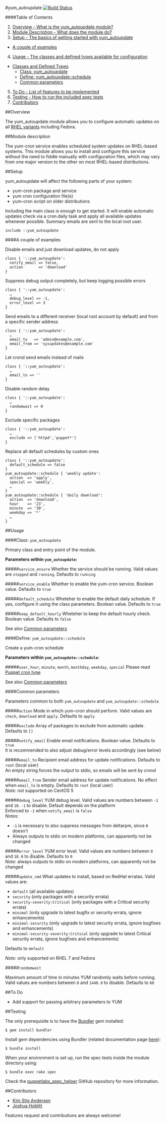 #yum_autoupdate
[![Build Status](https://travis-ci.org/antoineco/aco-yum_autoupdate.svg?branch=master)](https://travis-ci.org/antoineco/aco-yum_autoupdate)

####Table of Contents

1. [Overview - What is the yum_autoupdate module?](#overview)
2. [Module Description - What does the module do?](#module-description)
3. [Setup - The basics of getting started with yum_autoupdate](#setup)
  * [A couple of examples](#a-couple-of-examples)
4. [Usage - The classes and defined types available for configuration](#usage)
  * [Classes and Defined Types](#classes-and-defined-types)
    * [Class: yum_autoupdate](#class-yum_autoupdate)
    * [Define: yum_autoupdate::schedule](#define-yum_autoupdateschedule)
    * [Common parameters](#common-parameters)
5. [To Do - List of features to be implemented](#to-do)
6. [Testing - How to run the included spec tests](#testing)
7. [Contributors](#contributors)

##Overview

The yum_autoupdate module allows you to configure automatic updates on all [RHEL variants](http://en.wikipedia.org/wiki/List_of_Linux_distributions#RHEL-based) including Fedora.

##Module description

The yum-cron service enables scheduled system updates on RHEL-based systems. This module allows you to install and configure this service without the need to fiddle manually with configuration files, which may vary from one major version to the other on most RHEL-based distributions.

##Setup

yum_autoupdate will affect the following parts of your system:

* yum-cron package and service
* yum cron configuration file(s)
* yum-cron script on older distributions

Including the main class is enough to get started. It will enable automatic updates check via a cron.daily task and apply all available updates whenever possible. Summary emails are sent to the local root user.

```puppet
include ::yum_autoupdate
```

####A couple of examples

Disable emails and just download updates, do not apply

```puppet
class { '::yum_autoupdate':
  notify_email => false,
  action       => 'download'
}
```

Suppress debug output completely, but keep logging possible errors

```puppet
class { '::yum_autoupdate':
  …
  debug_level => -1,
  error_level => 3
}
```

Send emails to a different receiver (local root account by default) and from a specific sender address 

```puppet
class { '::yum_autoupdate':
  …
  email_to   => 'admin@example.com',
  email_from => 'sysupdates@example.com'
}
```

Let crond send emails instead of mailx

```puppet
class { '::yum_autoupdate':
  …
  email_to => ''
}
```

Disable random delay

```puppet
class { '::yum_autoupdate':
  …
  randomwait => 0
}
```

Exclude specific packages

```puppet
class { '::yum_autoupdate':
  …
  exclude => ['httpd','puppet*']
}
```

Replace all default schedules by custom ones

```puppet
class { '::yum_autoupdate':
  default_schedule => false
}
yum_autoupdate::schedule { 'weekly update':
  action  => 'apply',
  special => 'weekly',
  …
}
yum_autoupdate::schedule { 'daily download':
  action  => 'download',
  hour    => '23',
  minute  => '30',
  weekday => '*'
  …
}
```

##Usage

####Class: `yum_autoupdate`

Primary class and entry point of the module.

**Parameters within `yum_autoupdate`:**

#####`service_ensure`
Whether the service should be running. Valid values are `stopped` and `running`. Defaults to `running`

#####`service_enable`
Whether to enable the yum-cron service. Boolean value. Defaults to `true`

#####`default_schedule`
Wheteher to enable the default daily schedule. If yes, configure it using the class parameters. Boolean value. Defaults to `true`

#####`keep_default_hourly`
Wheteher to keep the default hourly check. Boolean value. Defaults to `false`

See also [Common parameters](#common-parameters)

####Define: `yum_autoupdate::schedule`

Create a yum-cron schedule

**Parameters within `yum_autoupdate::schedule`:**

#####`user`, `hour`, `minute`, `month`, `monthday`, `weekday`, `special`
Please read [Puppet cron type](https://docs.puppetlabs.com/references/latest/type.html#cron)

See also [Common parameters](#common-parameters)

####Common parameters

Parameters common to both `yum_autoupdate` and `yum_autoupdate::schedule`

#####`action`
Mode in which yum-cron should perform. Valid values are `check`, `download` and `apply`. Defaults to `apply`

#####`exclude`
Array of packages to exclude from automatic update. Defaults to `[]`

#####`notify_email`
Enable email notifications. Boolean value. Defaults to `true`  
It is recommended to also adjust debug/error levels accordingly (see below) 

#####`email_to`
Recipient email address for update notifications. Defaults to `root` (local user)  
An empty string forces the output to stdio, so emails will be sent by crond

#####`email_from`
Sender email address for update notifications. No effect when `email_to` is empty. Defaults to `root` (local user)  
*Note:* not supported on CentOS 5

#####`debug_level`
YUM debug level. Valid values are numbers between `-1` and `10`. `-1` to disable. Default depends on the platform  
Enforced to `-1` when `notify_email` is `false`  
*Notes:*
* `-1` is necessary to also suppress messages from deltarpm, since `0` doesn't
* Always outputs to stdio on modern platforms, can apparently not be changed

#####`error_level`
YUM error level. Valid values are numbers between `0` and `10`. `0` to disable. Defaults to `0`  
*Note:* always outputs to stdio on modern platforms, can apparently not be changed

#####`update_cmd`
What updates to install, based on RedHat erratas. Valid values are:
* `default` (all available updates)
* `security` (only packages with a security errata)
* `security-severity:Critical` (only packages with a Critical security errata)
* `minimal` (only upgrade to latest bugfix or security errata, ignore enhancements)
* `minimal-security` (only upgrade to latest security errata, ignore bugfixes and enhancements)
* `minimal-security-severity:Critical` (only upgrade to latest Critical security errata, ignore bugfixes and enhancements)

Defaults to `default`

*Note:* only supported on RHEL 7 and Fedora

#####`randomwait`

Maximum amount of time in minutes YUM randomly waits before running. Valid values are numbers between `0` and `1440`. `0` to disable. Defaults to `60`

##To Do

* Add support for passing arbitrary parameters to YUM

##Testing

The only prerequisite is to have the [Bundler](http://bundler.io/) gem installed:

```shell
$ gem install bundler
```

Install gem dependencies using Bundler (related documentation page [here](http://bundler.io/bundle_install.html)):

```shell
$ bundle install
```

When your environment is set up, run the spec tests inside the module directory using:

```shell
$ bundle exec rake spec
```

Check the [puppetlabs_spec_helper](https://github.com/puppetlabs/puppetlabs_spec_helper) GitHub repository for more information.

##Contributors

* [Kim Stig Andersen](https://github.com/ksaio)
* [Joshua Hoblitt](https://github.com/jhoblitt)

Features request and contributions are always welcome!
